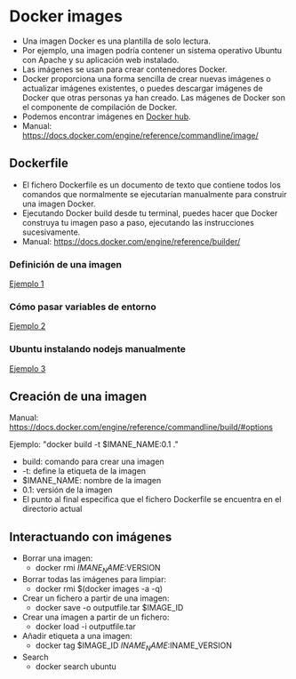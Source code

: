 # Docker images

- Una imagen Docker es una plantilla de solo lectura.
- Por ejemplo, una imagen podría contener un sistema operativo Ubuntu con Apache y su aplicación web instalado.
- Las imágenes se usan para crear contenedores Docker.
- Docker proporciona una forma sencilla de crear nuevas imágenes o actualizar imágenes existentes, o puedes descargar imágenes de Docker que otras personas ya han creado. Las  mágenes de Docker son el componente de compilación de Docker.
- Podemos encontrar imágenes en [Docker hub](<http://hub.docker.com>).
- Manual: <https://docs.docker.com/engine/reference/commandline/image/>

## Dockerfile

- El fichero Dockerfile es un documento de texto que contiene todos los comandos que normalmente se ejecutarían manualmente para construir una imagen Docker.
- Ejecutando Docker build desde tu terminal, puedes hacer que Docker construya tu imagen paso a paso, ejecutando las instrucciones sucesivamente.
- Manual: <https://docs.docker.com/engine/reference/builder/>

### Definición de una imagen

[Ejemplo 1](../Examples/01.hello_world/Dockerfile)

### Cómo pasar variables de entorno

[Ejemplo 2](../Examples/02.variables_entorno/Dockerfile)

### Ubuntu instalando nodejs manualmente

[Ejemplo 3](../Examples/03.nodejs_manual/Dockerfile)

## Creación de una imagen

Manual: <https://docs.docker.com/engine/reference/commandline/build/#options>

Ejemplo: "docker build -t $IMANE_NAME:0.1 ."

- build: comando para crear una imagen
- -t: define la etiqueta de la imagen
- $IMANE_NAME: nombre de la imagen
- 0.1: versión de la imagen
- El punto al final especifica que el fichero Dockerfile se encuentra en el directorio actual

## Interactuando con imágenes

- Borrar una imagen:
  - docker rmi  $IMANE_NAME:$VERSION
- Borrar todas las imágenes para limpiar:
  - docker rmi  $(docker images -a -q)
- Crear un fichero a partir de una imagen:
  - docker save -o outputfile.tar $IMAGE_ID
- Crear una imagen a partir de un fichero:
  - docker load -i outputfile.tar
- Añadir etiqueta a una imagen:
  - docker tag $IMAGE_ID $INAME_NAME:$INAME_VERSION
- Search
  - docker search ubuntu